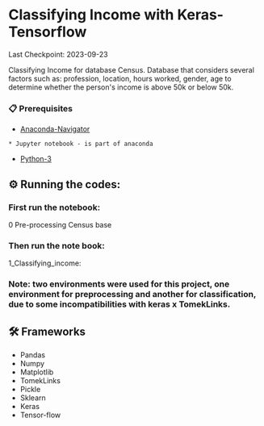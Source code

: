 # Classifying Income with Keras-Tensorflow
Last Checkpoint: 2023-09-23

Classifying Income for database Census.
Database that considers several factors such as: profession, location, hours worked, gender, age to determine whether the person's income is above 50k or below 50k.

### 📋 Prerequisites

* [Anaconda-Navigator](https://www.anaconda.com/)
```
* Jupyter notebook - is part of anaconda
```
* [Python-3](https://www.python.org/downloads/)

## ⚙️ Running the codes:

### First run the notebook:
0 Pre-processing Census base

### Then run the note book:
1_Classifying_income:

### Note:  two environments were used for this project, one environment for preprocessing and another for classification, due to some incompatibilities with keras x TomekLinks.

## 🛠️ Frameworks  

* Pandas
* Numpy
* Matplotlib
* TomekLinks
* Pickle
* Sklearn
* Keras
* Tensor-flow
